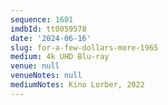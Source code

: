 ```yaml
---
sequence: 1601
imdbId: tt0059578
date: '2024-06-16'
slug: for-a-few-dollars-more-1965
medium: 4k UHD Blu-ray
venue: null
venueNotes: null
mediumNotes: Kino Lorber, 2022
---
```


